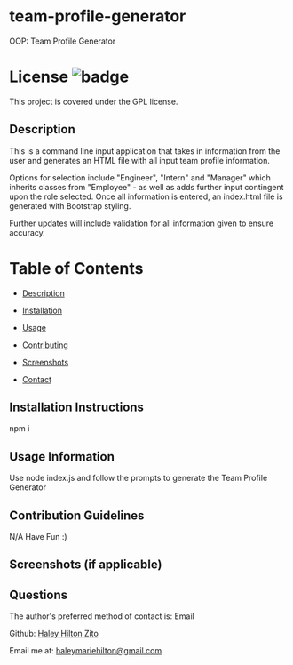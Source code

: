 # team-profile-generator
OOP: Team Profile Generator

# License ![badge](https://badgen.net/badge/License/GPL/blue)
  This project is covered under the GPL license. 
  
  <a name="Description"></a>
  ## Description
This is a command line input application that takes in information from the user and generates an HTML file with all input team profile information. 

Options for selection include "Engineer", "Intern" and "Manager" which inherits classes from "Employee" - as well as adds further input contingent upon the role selected. Once all information is entered, an index.html file is generated with Bootstrap styling. 

Further updates will include validation for all information given to ensure accuracy. 

  # Table of Contents

 * [Description](#Description)

 * [Installation](#Installation-Instructions) 

 * [Usage](#usage)   

 * [Contributing](#Contribution-Guidelines)

 * [Screenshots](#screenshots)

 * [Contact](#questions)
      
      
  <a name="Installation-Instructions"></a>   
  ## Installation Instructions
  npm i
  <a name="Usage"></a>   
  ## Usage Information
  Use node index.js and follow the prompts to generate the Team Profile Generator

  <a name="Contribution-Guidelines"></a>    
  ## Contribution Guidelines
  N/A Have Fun :)
  <a name="Screenshots"></a>    
  ## Screenshots (if applicable)
  <a name="Questions"></a>
  ## Questions
  The author's preferred method of contact is: Email

  Github: [Haley Hilton Zito](https://github.com/haleyhilton)

  Email me at: haleymariehilton@gmail.com
